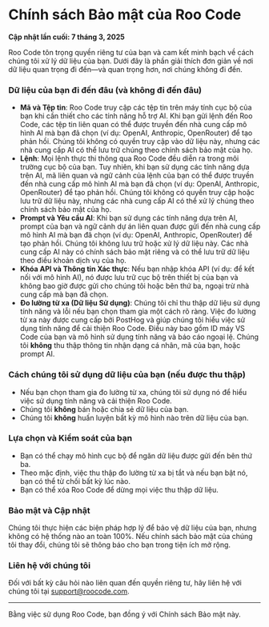 # Chính sách Bảo mật của Roo Code

**Cập nhật lần cuối: 7 tháng 3, 2025**

Roo Code tôn trọng quyền riêng tư của bạn và cam kết minh bạch về cách chúng tôi xử lý dữ liệu của bạn. Dưới đây là phần giải thích đơn giản về nơi dữ liệu quan trọng đi đến—và quan trọng hơn, nơi chúng không đi đến.

### **Dữ liệu của bạn đi đến đâu (và không đi đến đâu)**

- **Mã và Tệp tin**: Roo Code truy cập các tệp tin trên máy tính cục bộ của bạn khi cần thiết cho các tính năng hỗ trợ AI. Khi bạn gửi lệnh đến Roo Code, các tệp tin liên quan có thể được truyền đến nhà cung cấp mô hình AI mà bạn đã chọn (ví dụ: OpenAI, Anthropic, OpenRouter) để tạo phản hồi. Chúng tôi không có quyền truy cập vào dữ liệu này, nhưng các nhà cung cấp AI có thể lưu trữ chúng theo chính sách bảo mật của họ.
- **Lệnh**: Mọi lệnh thực thi thông qua Roo Code đều diễn ra trong môi trường cục bộ của bạn. Tuy nhiên, khi bạn sử dụng các tính năng dựa trên AI, mã liên quan và ngữ cảnh của lệnh của bạn có thể được truyền đến nhà cung cấp mô hình AI mà bạn đã chọn (ví dụ: OpenAI, Anthropic, OpenRouter) để tạo phản hồi. Chúng tôi không có quyền truy cập hoặc lưu trữ dữ liệu này, nhưng các nhà cung cấp AI có thể xử lý chúng theo chính sách bảo mật của họ.
- **Prompt và Yêu cầu AI**: Khi bạn sử dụng các tính năng dựa trên AI, prompt của bạn và ngữ cảnh dự án liên quan được gửi đến nhà cung cấp mô hình AI mà bạn đã chọn (ví dụ: OpenAI, Anthropic, OpenRouter) để tạo phản hồi. Chúng tôi không lưu trữ hoặc xử lý dữ liệu này. Các nhà cung cấp AI này có chính sách bảo mật riêng và có thể lưu trữ dữ liệu theo điều khoản dịch vụ của họ.
- **Khóa API và Thông tin Xác thực**: Nếu bạn nhập khóa API (ví dụ: để kết nối với mô hình AI), nó được lưu trữ cục bộ trên thiết bị của bạn và không bao giờ được gửi cho chúng tôi hoặc bên thứ ba, ngoại trừ nhà cung cấp mà bạn đã chọn.
- **Đo lường từ xa (Dữ liệu Sử dụng)**: Chúng tôi chỉ thu thập dữ liệu sử dụng tính năng và lỗi nếu bạn chọn tham gia một cách rõ ràng. Việc đo lường từ xa này được cung cấp bởi PostHog và giúp chúng tôi hiểu việc sử dụng tính năng để cải thiện Roo Code. Điều này bao gồm ID máy VS Code của bạn và mô hình sử dụng tính năng và báo cáo ngoại lệ. Chúng tôi **không** thu thập thông tin nhận dạng cá nhân, mã của bạn, hoặc prompt AI.

### **Cách chúng tôi sử dụng dữ liệu của bạn (nếu được thu thập)**

- Nếu bạn chọn tham gia đo lường từ xa, chúng tôi sử dụng nó để hiểu việc sử dụng tính năng và cải thiện Roo Code.
- Chúng tôi **không** bán hoặc chia sẻ dữ liệu của bạn.
- Chúng tôi **không** huấn luyện bất kỳ mô hình nào trên dữ liệu của bạn.

### **Lựa chọn và Kiểm soát của bạn**

- Bạn có thể chạy mô hình cục bộ để ngăn dữ liệu được gửi đến bên thứ ba.
- Theo mặc định, việc thu thập đo lường từ xa bị tắt và nếu bạn bật nó, bạn có thể từ chối bất kỳ lúc nào.
- Bạn có thể xóa Roo Code để dừng mọi việc thu thập dữ liệu.

### **Bảo mật và Cập nhật**

Chúng tôi thực hiện các biện pháp hợp lý để bảo vệ dữ liệu của bạn, nhưng không có hệ thống nào an toàn 100%. Nếu chính sách bảo mật của chúng tôi thay đổi, chúng tôi sẽ thông báo cho bạn trong tiện ích mở rộng.

### **Liên hệ với chúng tôi**

Đối với bất kỳ câu hỏi nào liên quan đến quyền riêng tư, hãy liên hệ với chúng tôi tại support@roocode.com.

---

Bằng việc sử dụng Roo Code, bạn đồng ý với Chính sách Bảo mật này.
